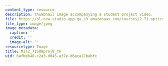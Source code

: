 ```yaml
---
content_type: resource
description: Thumbnail image accompanying a student project video.
file: https://ol-ocw-studio-app-qa.s3.amazonaws.com/courses/2-71-optics-spring-2009/6afbeb48c2a3dd45a37ed6aca17babfc_MIT2_71S09proj8_th.jpg
file_type: image/jpeg
image_metadata:
  caption: ''
  credit: ''
  image-alt: ''
resourcetype: Image
title: MIT2_71S09proj8_th
uid: 6afbeb48-c2a3-dd45-a37e-d6aca17babfc
---
```

